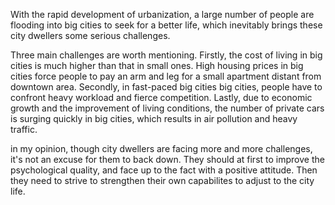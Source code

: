 With the rapid development of urbanization, a large number of people are flooding into big cities to seek for a better life, which inevitably brings these city dwellers some serious challenges.

Three main challenges are worth mentioning. Firstly, the cost of living in big cities is much higher than that in small ones. High housing prices in big cities force people to pay an arm and leg for a small apartment distant from downtown area. Secondly, in fast-paced big cities big cities, people have to confront heavy workload and fierce competition. Lastly, due to economic growth and the improvement of living conditions, the number of private cars is surging quickly in big cities, which results in air pollution and heavy traffic.

in my opinion, though city dwellers are facing more and more challenges, it's not an excuse for them to back down. They should at first to improve the psychological quality, and face up to the fact with a positive attitude. Then they need to strive to strengthen their own capabilites to adjust to the city life.